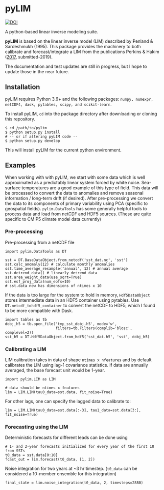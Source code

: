 pyLIM
=====
[![DOI](https://zenodo.org/badge/21477157.svg)](https://zenodo.org/badge/latestdoi/21477157)

A python-based linear inverse modeling suite.

**pyLIM** is based on the linear inverse model (LIM) described by Penland & Sardeshmukh (1995).
This package provides the machinery to both calibrate and forecast/integrate a LIM from the
publications Perkins & Hakim ([2017](http://dx.doi.org/10.5194/cp-13-421-2017), submitted-2019).

The documentation and test updates are still in progress, but I hope to update those in the
near future.

## Installation

pyLIM requires Python 3.6+ and the following packages: `numpy, numexpr, netCDF4, dask, pytables,
scipy, and scikit-learn`.

To install pyLIM, `cd` into the package directory after downloading or cloning this repository.

    $ cd /path/to/pylim
    $ python setup.py install
    # -- or if altering pyLIM code --
    $ python setup.py develop

This will install pyLIM for the current python environment.


## Examples

When working with with pyLIM, we start with some data which is
well approximated as a predictably linear system forced by white noise.  Sea-surface temperatures
are a good example of this type of field.  This data will be processed to convert the data to
anomalies and remove seasonal information / long-term drift (if desired).  After pre-processing
we convert the data to its components of primary variability using PCA (specific to geospatial
fields).  `pylim.DataTools` has some generally helpful tools to process data and load from 
netCDF and HDF5 sources. (These are quite specific to CMIP5 climate model data currently)

### Pre-processing
Pre-processing from a netCDF file

    import pylim.DataTools as DT

    sst = DT.BaseDataObject.from_netcdf('sst_dat.nc', 'sst')
    sst.calc_anomaly(12) # calculate monthly anomalies
    sst.time_average_resample('annual', 12) # annual average
    sst.detrend_data() # linearly detrend data
    sst.area_weight_data(use_sqrt=True) 
    sst.eof_proj_data(num_eofs=10)
    # sst.data now has dimensions of ntimes x 10

If the data is too large for the system to hold in memory,  `Hdf5DataObject` stores intermediate data
in an HDF5 container using pytables.  Use `DT.netcdf_tohdf5_container` to convert the netCDF to
HDF5, which I found to be more compatible with Dask.

    import tables as tb 
    dobj_h5 = tb.open_file('tmp_sst_dobj.h5', mode='w',
                           filters=tb.Filters(complib='blosc', complevel=2))
    sst_h5 = DT.Hdf5DataObject.from_hdf5('sst_dat.h5', 'sst', dobj_h5)

### Calibrating a LIM

LIM calibration takes in data of shape `ntimes x nfeatures` and by default calibrates the LIM
using lag-1 covariance statistics.  If data are annually averaged, the base forecast unit
would be 1-year.

    import pylim.LIM as LIM
    
    # data should be ntimes x features
    lim = LIM.LIM(tau0_data=sst.data, fit_noise=True)

For other lags, one can specify the lagged data to calibrate to:

    lim = LIM.LIM(tau0_data=sst.data[:-3], tau1_data=sst.data[3:], fit_noise=True)

### Forecasting using the LIM

Deterministic forecasts for different leads can be done using

    # 1- and 2-year forecasts initialized for every year of the first 10 from SSTs
    t0_data = sst.data[0:10]
    fcast_out = lim.forecast(t0_data, [1, 2])

Noise integration for two years at ~3 hr timestep.  (`t0_data` can be considered a
10-member ensemble for this integration)
   
    final_state = lim.noise_integration(t0_data, 2, timesteps=2880)    

